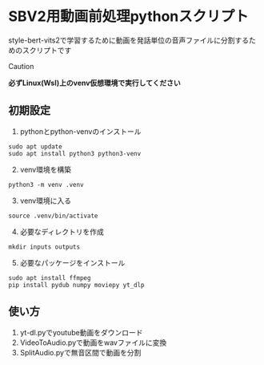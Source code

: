 # SBV2用動画前処理pythonスクリプト
style-bert-vits2で学習するために動画を発話単位の音声ファイルに分割するためのスクリプトです

> [!CAUTION]
> **必ずLinux(Wsl)上のvenv仮想環境で実行してください**

## 初期設定
1. pythonとpython-venvのインストール
```
sudo apt update
sudo apt install python3 python3-venv
```

2. venv環境を構築
```
python3 -m venv .venv
```
3. venv環境に入る
```
source .venv/bin/activate
```
4. 必要なディレクトリを作成
```
mkdir inputs outputs
```
5. 必要なパッケージをインストール
```
sudo apt install ffmpeg
pip install pydub numpy moviepy yt_dlp
```

## 使い方
1. yt-dl.pyでyoutube動画をダウンロード
2. VideoToAudio.pyで動画をwavファイルに変換
3. SplitAudio.pyで無音区間で動画を分割
